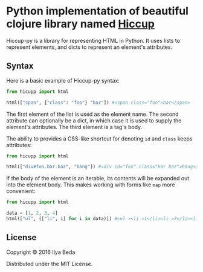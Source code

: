 # Python implementation of beautiful clojure library named [Hiccup](https://github.com/weavejester/hiccup)

Hiccup-py is a library for representing HTML in Python. It uses lists
to represent elements, and dicts to represent an element's attributes.

## Syntax

Here is a basic example of Hiccup-py syntax:

```python
from hicupp import html

html(["span", {"class": "foo"} "bar"]) #<span class="foo">bar</span>
```

The first element of the list is used as the element name. The second
attribute can optionally be a dict, in which case it is used to supply
the element's attributes. The third element is a tag's body.

The ability to provides a CSS-like shortcut for denoting `id` and `class` keeps
attributes:

```python
from hicupp import html

html(["div#foo.bar.baz", "bang"]) #<div id="foo" class="bar baz">bang</div>
```

If the body of the element is an iterable, its contents will be expanded out
into the element body. This makes working with forms like `map` more convenient:

```python
from hicupp import html

data = [1, 2, 3, 4]
html(["ul", (["li", i] for i in data)]) #<ul ><li >1</li><li >2</li><li >3</li><li >4</li></ul>
```


## License

Copyright © 2016 Ilya Beda

Distributed under the MIT License.
